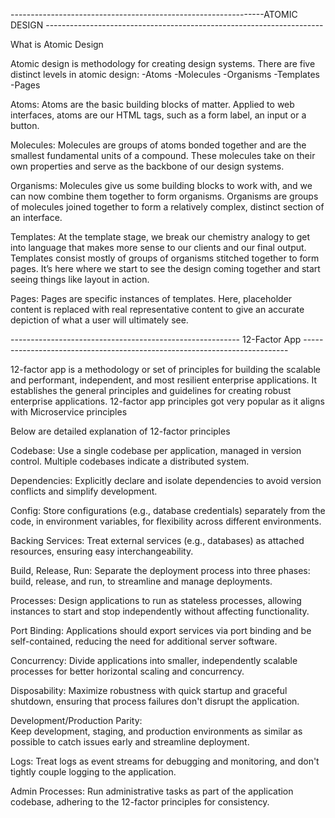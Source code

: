 ---------------------------------------------------------------ATOMIC DESIGN ---------------------------------------------------------------------

What is Atomic Design

Atomic design is methodology for creating design systems. There are five distinct levels in atomic design:
-Atoms
-Molecules
-Organisms
-Templates
-Pages

Atoms:
Atoms are the basic building blocks of matter. Applied to web interfaces, atoms are our HTML tags, such as a form label, an input or a button.

Molecules:
Molecules are groups of atoms bonded together and are the smallest fundamental units of a compound. These molecules take on their own properties and serve as the backbone of our design systems.

Organisms:
Molecules give us some building blocks to work with, and we can now combine them together to form organisms. Organisms are groups of molecules joined together to form a relatively complex, distinct section of an interface.

Templates:
At the template stage, we break our chemistry analogy to get into language that makes more sense to our clients and our final output. Templates consist mostly of groups of organisms stitched together to form pages. It’s here where we start to see the design coming together and start seeing things like layout in action.

Pages:
Pages are specific instances of templates. Here, placeholder content is replaced with real representative content to give an accurate depiction of what a user will ultimately see.


---------------------------------------------------------  12-Factor App  --------------------------------------------------------------------------

12-factor app is a methodology or set of principles for building the scalable and performant, independent, and most resilient enterprise applications. It establishes the general principles and guidelines for creating robust enterprise applications. 12-factor app principles got very popular as it aligns with Microservice principles

Below are detailed explanation of 12-factor principles

Codebase:
    Use a single codebase per application, managed in version control. Multiple codebases indicate a distributed system.

Dependencies: 
    Explicitly declare and isolate dependencies to avoid version conflicts and simplify development.

Config:
    Store configurations (e.g., database credentials) separately from the code, in environment variables, for flexibility across different environments.

Backing Services: 
    Treat external services (e.g., databases) as attached resources, ensuring easy interchangeability.

Build, Release, Run: 
    Separate the deployment process into three phases: build, release, and run, to streamline and manage deployments.

Processes: 
    Design applications to run as stateless processes, allowing instances to start and stop independently without affecting functionality.

Port Binding: 
    Applications should export services via port binding and be self-contained, reducing the need for additional server software.

Concurrency:
    Divide applications into smaller, independently scalable processes for better horizontal scaling and concurrency.

Disposability: 
    Maximize robustness with quick startup and graceful shutdown, ensuring that process failures don't disrupt the application.

Development/Production Parity:  
    Keep development, staging, and production environments as similar as possible to catch issues early and streamline deployment.

Logs: 
    Treat logs as event streams for debugging and monitoring, and don't tightly couple logging to the application.

Admin Processes:
    Run administrative tasks as part of the application codebase, adhering to the 12-factor principles for consistency.


